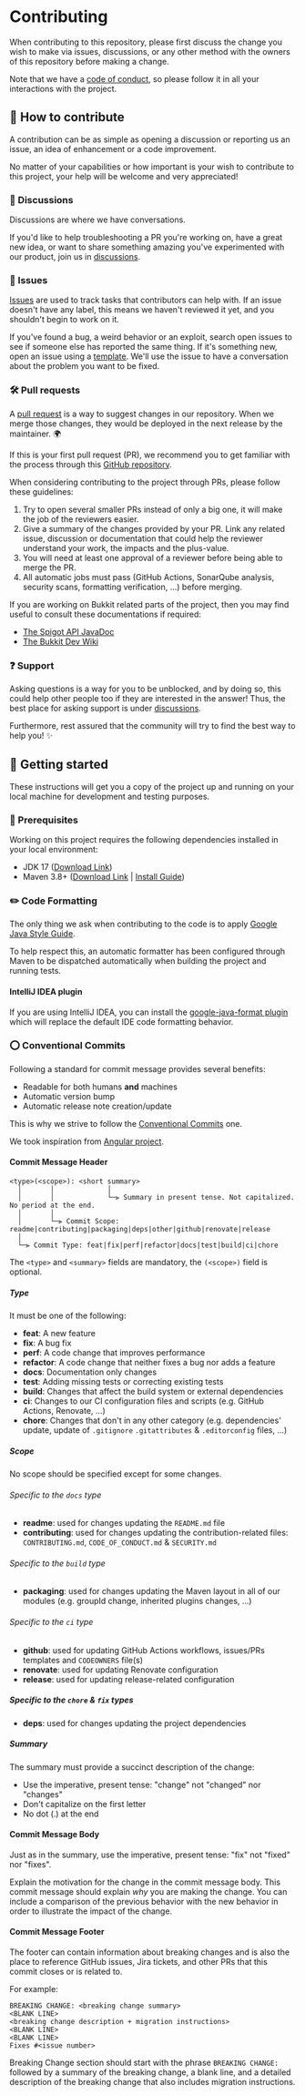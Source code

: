 # Contributing

When contributing to this repository, please first discuss the change you wish to make via issues,
discussions, or any other method with the owners of this repository before making a change.

Note that we have a [code of conduct](CODE_OF_CONDUCT.md), so please follow it in all your
interactions with the project.

## 🌱 How to contribute

A contribution can be as simple as opening a discussion or reporting us an issue, an idea of
enhancement or a code improvement.

No matter of your capabilities or how important is your wish to contribute to this project, your
help will be welcome and very appreciated!

### 💭 Discussions

Discussions are where we have conversations.

If you'd like to help troubleshooting a PR you're working on, have a great new idea,
or want to share something amazing you've experimented with our product,
join us in [discussions](https://github.com/Djaytan/bukkit-slf4j/discussions).

### 🐛 Issues

[Issues](https://docs.github.com/en/github/managing-your-work-on-github/about-issues) are used to
track tasks that contributors can help with.
If an issue doesn't have any label, this means we haven't reviewed it yet,
and you shouldn't begin to work on it.

If you've found a bug, a weird behavior or an exploit,
search open issues to see if someone else has reported the same thing.
If it's something new, open an issue using
a [template](https://github.com/Djaytan/bukkit-slf4j/issues/new/choose).
We'll use the issue to have a conversation about the problem you want to be fixed.

### 🛠️ Pull requests

A [pull request](https://docs.github.com/en/github/collaborating-with-issues-and-pull-requests/about-pull-requests)
is a way to suggest changes in our repository.
When we merge those changes, they would be deployed in the next release by the maintainer. 🌍

If this is your first pull request (PR), we recommend you to get familiar with the process through
this [GitHub repository](https://github.com/firstcontributions/first-contributions).

When considering contributing to the project through PRs, please follow these guidelines:

1. Try to open several smaller PRs instead of only a big one, it will make the job of the reviewers
   easier.
2. Give a summary of the changes provided by your PR.
   Link any related issue, discussion or documentation that could help the reviewer understand your
   work, the impacts and the plus-value.
3. You will need at least one approval of a reviewer before being able to merge the PR.
4. All automatic jobs must pass (GitHub Actions, SonarQube analysis, security scans, formatting
   verification, ...) before merging.

If you are working on Bukkit related parts of the project, then you may find useful to consult these
documentations if required:

* [The Spigot API JavaDoc](https://hub.spigotmc.org/javadocs/spigot/)
* [The Bukkit Dev Wiki](https://bukkit.fandom.com/wiki/Main_Page)

### ❓ Support

Asking questions is a way for you to be unblocked, and by doing so,
this could help other people too if they are interested in the answer!
Thus, the best place for asking support is
under [discussions](https://github.com/Djaytan/bukkit-slf4j/discussions).

Furthermore, rest assured that the community will try to find the best way to help you! ✨

## 🔰 Getting started

These instructions will get you a copy of the project up and running on your local machine for
development and testing purposes.

### 📝 Prerequisites

Working on this project requires the following dependencies installed in your local environment:

* JDK 17 ([Download Link](https://adoptium.net/en-GB/temurin/releases/?version=17))
* Maven
  3.8+ ([Download Link](https://maven.apache.org/download.cgi) | [Install Guide](https://maven.apache.org/install.html))

### ✏️ Code Formatting

The only thing we ask when contributing to the code is to apply
[Google Java Style Guide](https://google.github.io/styleguide/javaguide.html).

To help respect this, an automatic formatter has been configured through Maven to be dispatched
automatically when building the project and running tests.

#### IntelliJ IDEA plugin

If you are using IntelliJ IDEA, you can install the
[google-java-format plugin](https://plugins.jetbrains.com/plugin/8527-google-java-format) which will
replace the default IDE code formatting behavior.

### ⭕ Conventional Commits

Following a standard for commit message provides several benefits:

* Readable for both humans **and** machines
* Automatic version bump
* Automatic release note creation/update

This is why we strive to follow
the [Conventional Commits](https://www.conventionalcommits.org/en/v1.0.0/) one.

We took inspiration
from [Angular project](https://github.com/angular/angular/blob/main/CONTRIBUTING.md#type).

#### Commit Message Header

```
<type>(<scope>): <short summary>
  │       │             │
  │       │             └─⫸ Summary in present tense. Not capitalized. No period at the end.
  │       │
  │       └─⫸ Commit Scope: readme|contributing|packaging|deps|other|github|renovate|release
  │
  └─⫸ Commit Type: feat|fix|perf|refactor|docs|test|build|ci|chore
```

The `<type>` and `<summary>` fields are mandatory, the `(<scope>)` field is optional.

##### Type

It must be one of the following:

* **feat**: A new feature
* **fix**: A bug fix
* **perf**: A code change that improves performance
* **refactor**: A code change that neither fixes a bug nor adds a feature
* **docs**: Documentation only changes
* **test**: Adding missing tests or correcting existing tests
* **build**: Changes that affect the build system or external dependencies
* **ci**: Changes to our CI configuration files and scripts (e.g. GitHub Actions, Renovate, ...)
* **chore**: Changes that don't in any other category (e.g. dependencies' update, update
  of `.gitignore` `.gitattributes` & `.editorconfig` files, ...)

##### Scope

No scope should be specified except for some changes.

###### Specific to the `docs` type

* **readme**: used for changes updating the `README.md` file
* **contributing**: used for changes updating the contribution-related
  files: `CONTRIBUTING.md`, `CODE_OF_CONDUCT.md` & `SECURITY.md`

###### Specific to the `build` type

* **packaging**: used for changes updating the Maven layout in all of our modules (e.g. groupId
  change, inherited plugins changes, ...)

###### Specific to the `ci` type

* **github**: used for updating GitHub Actions workflows, issues/PRs templates and `CODEOWNERS`
  file(s)
* **renovate**: used for updating Renovate configuration
* **release**: used for updating release-related configuration

##### Specific to the `chore` & `fix` types

* **deps**: used for changes updating the project dependencies

##### Summary

The summary must provide a succinct description of the change:

* Use the imperative, present tense: "change" not "changed" nor "changes"
* Don't capitalize on the first letter
* No dot (.) at the end

#### Commit Message Body

Just as in the summary, use the imperative, present tense: "fix" not "fixed" nor "fixes".

Explain the motivation for the change in the commit message body. This commit message should explain
_why_ you are making the change.
You can include a comparison of the previous behavior with the new behavior in order to illustrate
the impact of the change.

#### Commit Message Footer

The footer can contain information about breaking changes and is also the place to reference GitHub
issues, Jira tickets, and other PRs that this commit closes or is related to.

For example:

```
BREAKING CHANGE: <breaking change summary>
<BLANK LINE>
<breaking change description + migration instructions>
<BLANK LINE>
<BLANK LINE>
Fixes #<issue number>
```

Breaking Change section should start with the phrase `BREAKING CHANGE: ` followed by a summary of
the breaking change, a blank line, and a detailed description of the breaking change that also
includes migration instructions.
